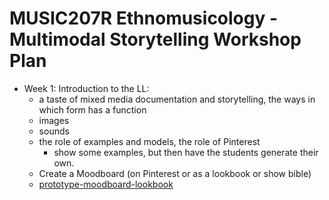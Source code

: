 # MUSIC207R Ethnomusicology - Multimodal Storytelling Workshop Plan

* Week 1: Introduction to the LL:
    * a taste of mixed media documentation and storytelling, the ways in which form has a function
    * images
    * sounds
    * the role of examples and models, the role of Pinterest
        * show some examples, but then have the students generate their own.
    * Create a Moodboard (on Pinterest or as a lookbook or show bible)
    * [prototype-moodboard-lookbook](/WrojE-aFTNWrjVGS2omcBw)


